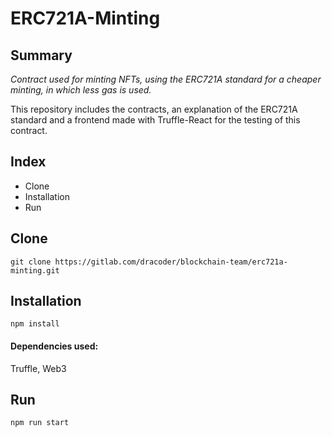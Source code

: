 # ERC721A-Minting

## Summary

_Contract used for minting NFTs, using the ERC721A standard for a cheaper minting, in which less gas is used._

This repository includes the contracts, an explanation of the ERC721A standard and a frontend made with Truffle-React for the testing of this contract.

## Index

* Clone
* Installation
* Run

## Clone

```
git clone https://gitlab.com/dracoder/blockchain-team/erc721a-minting.git
```

## Installation

```
npm install
```

#### Dependencies used:

Truffle, Web3

## Run
```
npm run start
```